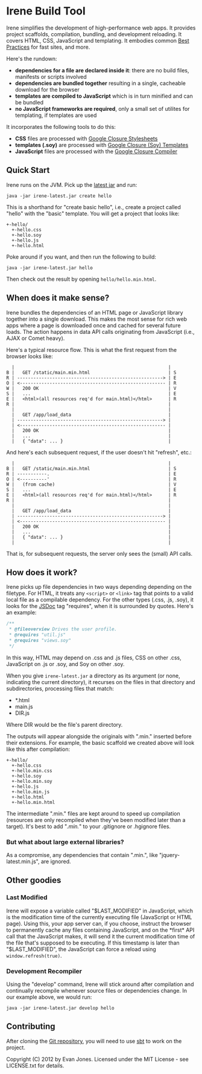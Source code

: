 Irene Build Tool
================

Irene simplifies the development of high-performance web apps. It provides project scaffolds, compilation, bundling, and development reloading. It covers HTML, CSS, JavaScript and templating. It embodies common [Best Practices](http://developer.yahoo.com/performance/rules.html) for fast sites, and more.

Here's the rundown:

* **dependencies for a file are declared inside it**: there are no build files, manifests or scripts involved
* **dependencies are bundled together** resulting in a single, cacheable download for the browser
* **templates are compiled to JavaScript** which is in turn minified and can be bundled
* **no JavaScript frameworks are required**, only a small set of utilites for templating, if templates are used

It incorporates the following tools to do this:

* **CSS** files are processed with [Google Closure Stylesheets](http://code.google.com/p/closure-stylesheets/)
* **templates (.soy)** are processed with [Google Closure (Soy) Templates](https://developers.google.com/closure/templates/)
* **JavaScript** files are processed with the [Google Closure Compiler](https://developers.google.com/closure/compiler/)


## Quick Start

Irene runs on the JVM. Pick up the [latest jar](https://github.com/downloads/ejones/irene/irene-latest.jar) and run:

    java -jar irene-latest.jar create hello

This is a shorthand for "create basic hello", i.e., create a project called "hello" with the "basic" template. You will get a project that looks like:

    +-hello/
      +-hello.css
      +-hello.soy
      +-hello.js
      +-hello.html

Poke around if you want, and then run the following to build:

    java -jar irene-latest.jar hello

Then check out the result by opening ``hello/hello.min.html``.


## When does it make sense?

Irene bundles the dependencies of an HTML page or JavaScript library together into a single download. This makes the most sense for rich web apps where a page is downloaded once and cached for several future loads. The action happens in data API calls originating from JavaScript (i.e., AJAX or Comet heavy).

Here's a typical resource flow. This is what the first request from the browser looks like:

      |                                                         |
    B |   GET /static/main.min.html                             | S
    R | ------------------------------------------------------> | E
    O | <------------------------------------------------------ | R
    W |   200 OK                                                | V
    S |   ...                                                   | E
    E |   <html>(all resources req'd for main.html)</html>      | R
    R |                                                         |
      |                                                         |
      |   GET /app/load_data                                    |
      | ------------------------------------------------------> |
      | <------------------------------------------------------ |
      |   200 OK                                                |
      |   ...                                                   |
      |   { "data": ... }                                       |
 
And here's each subsequent request, if the user doesn't hit "refresh", etc.:

      |                                                         |
    B |   GET /static/main.min.html                             | S
    R | -----------.                                            | E
    O | <----------'                                            | R
    W |   (from cache)                                          | V
    S |   ...                                                   | E
    E |   <html>(all resources req'd for main.html)</html>      | R
    R |                                                         |
      |                                                         |
      |   GET /app/load_data                                    |
      | ------------------------------------------------------> |
      | <------------------------------------------------------ |
      |   200 OK                                                |
      |   ...                                                   |
      |   { "data": ... }                                       |
      |                                                         |

That is, for subsequent requests, the server only sees the (small) API calls.


## How does it work?

Irene picks up file dependencies in two ways depending depending on the filetype. For HTML, it treats any `<script>` or `<link>` tag that points to a valid local file as a compilable dependency. For the other types (.css, .js, .soy), it looks for the [JSDoc](http://code.google.com/p/jsdoc-toolkit/) tag "requires", when it is surrounded by quotes. Here's an example:

```js
/**
 * @fileoverview Drives the user profile.
 * @requires "util.js"
 * @requires "views.soy"
 */
```

In this way, HTML may depend on .css and .js files, CSS on other .css, JavaScript on .js or .soy, and Soy on other .soy.

When you give `irene-latest.jar` a directory as its argument (or none, indicating the current directory), it recurses on the files in that directory and subdirectories, processing files that match:

* *.html
* main.js
* DIR.js

Where DIR would be the file's parent directory.

The outputs will appear alongside the originals with ".min." inserted before their extensions. For example, the basic scaffold we created above will look like this after compilation:

    +-hello/
      +-hello.css
      +-hello.min.css
      +-hello.soy
      +-hello.min.soy
      +-hello.js
      +-hello.min.js
      +-hello.html
      +-hello.min.html

The intermediate ".min." files are kept around to speed up compilation (resources are only recompiled when they've been modified later than a target). It's best to add "*.min.*" to your .gitignore or .hgignore files.


### But what about large external libraries?

As a compromise, any dependencies that contain ".min.", like "jquery-latest.min.js", are ignored.


## Other goodies

### Last Modified

Irene will expose a variable called "$LAST_MODIFIED" in JavaScript, which is the modification time of the currently executing file (JavaScript or HTML page). Using this, your app server can, if you choose, instruct the browser to permanently cache any files containing JavaScript, and on the *first* API call that the JavaScript makes, it will send it the current modification time of the file that's supposed to be executing. If this timestamp is later than "$LAST_MODIFIED", the JavaScript can force a reload using `window.refresh(true)`.

### Development Recompiler

Using the "develop" command, Irene will stick around after compilation and continually recompile whenever source files or dependencies change. In our example above, we would run:

    java -jar irene-latest.jar develop hello


## Contributing

After cloning the [Git repository](https://github.com/ejones/irene), you will need to use [sbt](https://github.com/harrah/xsbt/wiki) to work on the project.


Copyright (C) 2012 by Evan Jones. Licensed under the MIT License - see LICENSE.txt for details.
